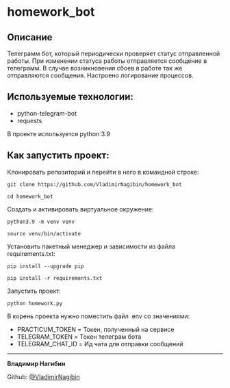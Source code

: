 # homework_bot

## Описание
Телеграмм бот, который периодически проверяет статус отправленной работы.
При изменении статуса работы отправляется сообщение в телеграмм.
В случае возникновения сбоев в работе так же отправляются сообщения.
Настроено логирование процессов.

## Используемые технологии:

- python-telegram-bot 
- requests

В проекте используется python 3.9

## Как запустить проект:

Клонировать репозиторий и перейти в него в командной строке:

```
git clone https://github.com/VladimirNagibin/homework_bot
```

```
cd homework_bot
```

Cоздать и активировать виртуальное окружение:

```
python3.9 -m venv venv
```

```
source venv/bin/activate
```

Установить пакетный менеджер и зависимости из файла requirements.txt:

```
pip install --upgrade pip
```

```
pip install -r requirements.txt
```

Запустить проект:

```
python homework.py
```

В корень проекта нужно поместить файл .env со значениями:

- PRACTICUM_TOKEN = Токен, полученный на сервисе
- TELEGRAM_TOKEN = Токен телеграм бота
- TELEGRAM_CHAT_ID = Ид чата для отправки сообщений
____

**Владимир Нагибин** 

Github: [@VladimirNagibin](https://github.com/VladimirNagibin/)
